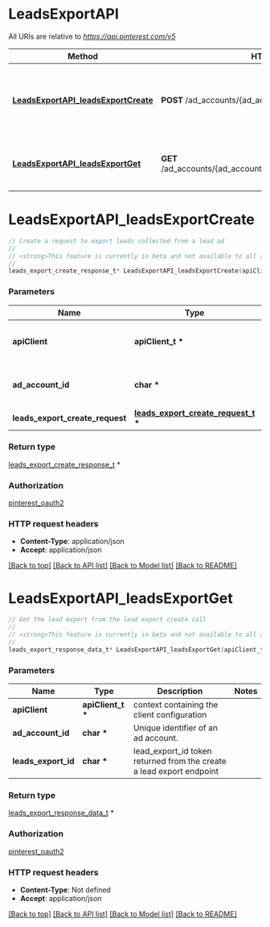 # LeadsExportAPI

All URIs are relative to *https://api.pinterest.com/v5*

Method | HTTP request | Description
------------- | ------------- | -------------
[**LeadsExportAPI_leadsExportCreate**](LeadsExportAPI.md#LeadsExportAPI_leadsExportCreate) | **POST** /ad_accounts/{ad_account_id}/leads_export | Create a request to export leads collected from a lead ad
[**LeadsExportAPI_leadsExportGet**](LeadsExportAPI.md#LeadsExportAPI_leadsExportGet) | **GET** /ad_accounts/{ad_account_id}/leads_export/{leads_export_id} | Get the lead export from the lead export create call


# **LeadsExportAPI_leadsExportCreate**
```c
// Create a request to export leads collected from a lead ad
//
// <strong>This feature is currently in beta and not available to all apps, if you're interested in joining the beta, please reach out to your Pinterest account manager.</strong>  Create an export of leads collected from a lead ad. This returns a lead_export_id  token that you can use to download the export when it is ready.  Note: Lead ad data will be available up to 30 days after the lead has been submitted.  For more, see <a class=\"reference external\" href=\"https://help.pinterest.com/en/business/article/lead-ads\">Lead ads</a>.
//
leads_export_create_response_t* LeadsExportAPI_leadsExportCreate(apiClient_t *apiClient, char *ad_account_id, leads_export_create_request_t *leads_export_create_request);
```

### Parameters
Name | Type | Description  | Notes
------------- | ------------- | ------------- | -------------
**apiClient** | **apiClient_t \*** | context containing the client configuration |
**ad_account_id** | **char \*** | Unique identifier of an ad account. | 
**leads_export_create_request** | **[leads_export_create_request_t](leads_export_create_request.md) \*** |  | 

### Return type

[leads_export_create_response_t](leads_export_create_response.md) *


### Authorization

[pinterest_oauth2](../README.md#pinterest_oauth2)

### HTTP request headers

 - **Content-Type**: application/json
 - **Accept**: application/json

[[Back to top]](#) [[Back to API list]](../README.md#documentation-for-api-endpoints) [[Back to Model list]](../README.md#documentation-for-models) [[Back to README]](../README.md)

# **LeadsExportAPI_leadsExportGet**
```c
// Get the lead export from the lead export create call
//
// <strong>This feature is currently in beta and not available to all apps, if you're interested in joining the beta, please reach out to your Pinterest account manager.</strong>  Get the export of leads collected from a lead ad. This returns a URL to a list of lead export given a lead_export_id token returned from the create a lead export call. You can use the URL to download the report.  Note: Lead ad data will be available up to 30 days after the lead has been submitted.  For more, see <a class=\"reference external\" href=\"https://help.pinterest.com/en/business/article/lead-ads\">Lead ads</a>.
//
leads_export_response_data_t* LeadsExportAPI_leadsExportGet(apiClient_t *apiClient, char *ad_account_id, char *leads_export_id);
```

### Parameters
Name | Type | Description  | Notes
------------- | ------------- | ------------- | -------------
**apiClient** | **apiClient_t \*** | context containing the client configuration |
**ad_account_id** | **char \*** | Unique identifier of an ad account. | 
**leads_export_id** | **char \*** | lead_export_id token returned from the create a lead export endpoint | 

### Return type

[leads_export_response_data_t](leads_export_response_data.md) *


### Authorization

[pinterest_oauth2](../README.md#pinterest_oauth2)

### HTTP request headers

 - **Content-Type**: Not defined
 - **Accept**: application/json

[[Back to top]](#) [[Back to API list]](../README.md#documentation-for-api-endpoints) [[Back to Model list]](../README.md#documentation-for-models) [[Back to README]](../README.md)

